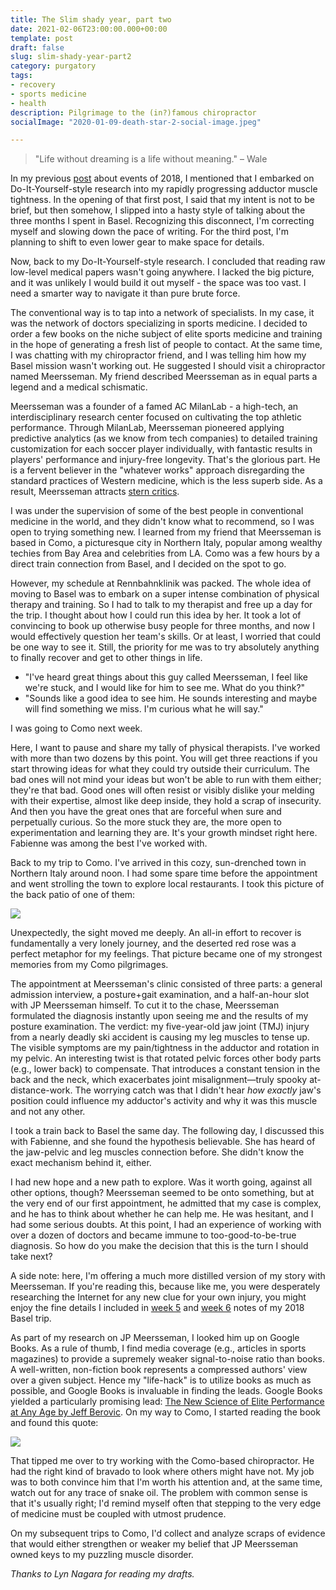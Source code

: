 ```yaml
---
title: The Slim shady year, part two
date: 2021-02-06T23:00:00.000+00:00
template: post
draft: false
slug: slim-shady-year-part2
category: purgatory
tags:
- recovery
- sports medicine
- health
description: Pilgrimage to the (in?)famous chiropractor
socialImage: "2020-01-09-death-star-2-social-image.jpeg"

---
```


> "Life without dreaming is a life without meaning." – Wale

In my previous [post](slim-shady-year-part1) about events of 2018, I mentioned that I embarked on Do-It-Yourself-style research into my rapidly progressing adductor muscle tightness. In the opening of that first post, I said that my intent is not to be brief, but then somehow, I slipped into a hasty style of talking about the three months I spent in Basel. Recognizing this disconnect, I'm correcting myself and slowing down the pace of writing. For the third post, I'm planning to shift to even lower gear to make space for details.

Now, back to my Do-It-Yourself-style research. I concluded that reading raw low-level medical papers wasn't going anywhere. I lacked the big picture, and it was unlikely I would build it out myself - the space was too vast. I need a smarter way to navigate it than pure brute force.

The conventional way is to tap into a network of specialists. In my case, it was the network of doctors specializing in sports medicine. I decided to order a few books on the niche subject of elite sports medicine and training in the hope of generating a fresh list of people to contact. At the same time, I was chatting with my chiropractor friend, and I was telling him how my Basel mission wasn't working out. He suggested I should visit a chiropractor named Meersseman. My friend described Meersseman as in equal parts a legend and a medical schismatic.

Meersseman was a founder of a famed AC MilanLab - a high-tech, an interdisciplinary research center focused on cultivating the top athletic performance. Through MilanLab, Meersseman pioneered applying predictive analytics (as we know from tech companies) to detailed training customization for each soccer player individually, with fantastic results in players' performance and injury-free longevity. That's the glorious part. He is a fervent believer in the "whatever works" approach disregarding the standard practices of Western medicine, which is the less superb side. As a result, Meersseman attracts [stern critics](https://megapad.medium.com/meersseman-mastermind-or-snake-oil-salesman-d0b7a41ce118).

I was under the supervision of some of the best people in conventional medicine in the world, and they didn't know what to recommend, so I was open to trying something new. I learned from my friend that Meersseman is based in Como, a picturesque city in Northern Italy, popular among wealthy techies from Bay Area and celebrities from LA. Como was a few hours by a direct train connection from Basel, and I decided on the spot to go.

However, my schedule at Rennbahnklinik was packed. The whole idea of moving to Basel was to embark on a super intense combination of physical therapy and training. So I had to talk to my therapist and free up a day for the trip. I thought about how I could run this idea by her. It took a lot of convincing to book up otherwise busy people for three months, and now I would effectively question her team's skills. Or at least, I worried that could be one way to see it. Still, the priority for me was to try absolutely anything to finally recover and get to other things in life.

* "I've heard great things about this guy called Meersseman, I feel like we're stuck, and I would like for him to see me. What do you think?"
* "Sounds like a good idea to see him. He sounds interesting and maybe will find something we miss. I'm curious what he will say."

I was going to Como next week.

Here, I want to pause and share my tally of physical therapists. I've worked with more than two dozens by this point. You will get three reactions if you start throwing ideas for what they could try outside their curriculum. The bad ones will not mind your ideas but won't be able to run with them either; they're that bad. Good ones will often resist or visibly dislike your melding with their expertise, almost like deep inside, they hold a scrap of insecurity. And then you have the great ones that are forceful when sure and perpetually curious. So the more stuck they are, the more open to experimentation and learning they are. It's your growth mindset right here. Fabienne was among the best I've worked with.

Back to my trip to Como. I've arrived in this cozy, sun-drenched town in Northern Italy around noon. I had some spare time before the appointment and went strolling the town to explore local restaurants. I took this picture of the back patio of one of them:

![](/uploads/dee43902-a317-404d-9068-2a6463a6b377_1_105_c.jpeg)

Unexpectedly, the sight moved me deeply. An all-in effort to recover is fundamentally a very lonely journey, and the deserted red rose was a perfect metaphor for my feelings. That picture became one of my strongest memories from my Como pilgrimages.

The appointment at Meersseman's clinic consisted of three parts: a general admission interview, a posture+gait examination, and a half-an-hour slot with JP Meersseman himself. To cut it to the chase, Meersseman formulated the diagnosis instantly upon seeing me and the results of my posture examination. The verdict: my five-year-old jaw joint (TMJ) injury from a nearly deadly ski accident is causing my leg muscles to tense up. The visible symptoms are my pain/tightness in the adductor and rotation in my pelvic. An interesting twist is that rotated pelvic forces other body parts (e.g., lower back) to compensate. That introduces a constant tension in the back and the neck, which exacerbates joint misalignment—truly spooky at-distance-work. The worrying catch was that I didn't hear _how exactly_ jaw's position could influence my adductor's activity and why it was this muscle and not any other.

I took a train back to Basel the same day. The following day, I discussed this with Fabienne, and she found the hypothesis believable. She has heard of the jaw-pelvic and leg muscles connection before. She didn't know the exact mechanism behind it, either.

I had new hope and a new path to explore. Was it worth going, against all other options, though? Meersseman seemed to be onto something, but at the very end of our first appointment, he admitted that my case is complex, and he has to think about whether he can help me. He was hesitant, and I had some serious doubts. At this point, I had an experience of working with over a dozen of doctors and became immune to too-good-to-be-true diagnosis. So how do you make the decision that this is the turn I should take next?

A side note: here, I'm offering a much more distilled version of my story with Meersseman. If you're reading this, because like me, you were desperately researching the Internet for any new clue for your own injury, you might enjoy the fine details I included in [week 5](https://gkossakowski.medium.com/recovery-from-hamstring-pull-week-5-649f268fa3c4) and [week 6](https://gkossakowski.medium.com/recovery-from-hamstring-pull-week-6-1c3f1b71dd3e) notes of my 2018 Basel trip.

As part of my research on JP Meersseman, I looked him up on Google Books. As a rule of thumb, I find media coverage (e.g., articles in sports magazines) to provide a supremely weaker signal-to-noise ratio than books. A well-written, non-fiction book represents a compressed authors' view over a given subject. Hence my "life-hack" is to utilize books as much as possible, and Google Books is invaluable in finding the leads. Google Books yielded a particularly promising lead: [The New Science of Elite Performance at Any Age by Jeff Berovic](https://www.amazon.com/Play-New-Science-Elite-Performance/dp/054480998X). On my way to Como, I started reading the book and found this quote:

![](/uploads/f7b977ef-c769-4027-816f-baebadd1ed79_1_105_c.jpeg)

That tipped me over to try working with the Como-based chiropractor. He had the right kind of bravado to look where others might have not. My job was to both convince him that I'm worth his attention and, at the same time, watch out for any trace of snake oil. The problem with common sense is that it's usually right; I'd remind myself often that stepping to the very edge of medicine must be coupled with utmost prudence.

On my subsequent trips to Como, I'd collect and analyze scraps of evidence that would either strengthen or weaker my belief that JP Meersseman owned keys to my puzzling muscle disorder.

_Thanks to Lyn Nagara for reading my drafts._
